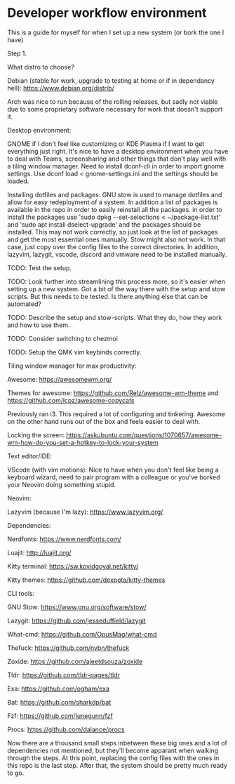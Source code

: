 # Developer workflow environment
This is a guide for myself for when I set up a new system (or bork the one I have)

Step 1.

What distro to choose? 

Debian (stable for work, upgrade to testing at home or if in dependancy hell): https://www.debian.org/distrib/

Arch was nice to run because of the rolling releases, but sadly not viable due to some proprietary software necessary for work that doesn't support it.

Desktop environment: 

GNOME if I don't feel like customizing or KDE Plasma if I want to get everything just right. It's nice to have a desktop environment when you have to deal with Teams, screensharing and other things that don't play well with a tiling window manager. Need to install dconf-cli in order to import gnome settings. Use dconf load < gnome-settings.ini and the settings should be loaded.

Installing dotfiles and packages: GNU stow is used to manage dotfiles and allow for easy redeployment of a system. In addition a list of packages is available in the repo in order to easily reinstall all the packages. in order to install the packages use  'sudo dpkg --set-selections < ~/package-list.txt' and 'sudo apt install dselect-upgrade' and the packages should be installed. This may not work correctly, so just look at the list of packages and get the most essential ones manually. Stow might also not work. In that case, just copy over the config files to the correct directories. In addition, lazyvim, lazygit, vscode, discord and vmware need to be installed manually.

TODO: Test the setup.

TODO: Look further into streamlining this process more, so it's easier when setting up a new system. Got a bit of the way there with the setup and stow scripts. But this needs to be tested. Is there anything else that can be automated?

TODO: Describe the setup and stow-scripts. What they do, how they work and how to use them.

TODO: Consider switching to chezmoi

TODO: Setup the QMK vim keybinds correctly.

Tiling window manager for max productivity:

Awesome: https://awesomewm.org/

Themes for awesome: https://github.com/Relz/awesome-wm-theme and https://github.com/lcpz/awesome-copycats 

Previously ran i3. This required a lot of configuring and tinkering. Awesome on the other hand runs out of the box and feels easier to deal with.

Locking the screen: https://askubuntu.com/questions/1070657/awesome-wm-how-do-you-set-a-hotkey-to-lock-your-system

Text editor/IDE:

VScode (with vim motions): Nice to have when you don't feel like being a keyboard wizard, need to pair program with a colleague or you've borked your Neovim doing something stupid.

Neovim:

Lazyvim (because I'm lazy): https://www.lazyvim.org/

Dependencies:

Nerdfonts: https://www.nerdfonts.com/

Luajit: http://luajit.org/

Kitty terminal: https://sw.kovidgoyal.net/kitty/

Kitty themes: https://github.com/dexpota/kitty-themes

CLI tools:

GNU Stow: https://www.gnu.org/software/stow/

Lazygit: https://github.com/jesseduffield/lazygit

What-cmd: https://github.com/OpusMag/what-cmd

Thefuck: https://github.com/nvbn/thefuck

Zoxide: https://github.com/ajeetdsouza/zoxide

Tldr: https://github.com/tldr-pages/tldr

Exa: https://github.com/ogham/exa

Bat: https://github.com/sharkdp/bat

Fzf: https://github.com/junegunn/fzf

Procs: https://github.com/dalance/procs

Now there are a thousand small steps inbetween these big ones and a lot of dependencies not mentioned, but they'll become apparant when walking through the steps. At this point, replacing the config files with the ones in this repo is the last step. After that, the system should be pretty much ready to go.
